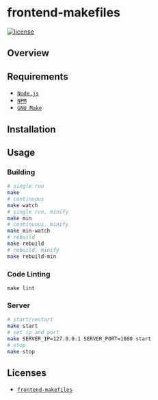 # frontend-makefiles

[![license](https://img.shields.io/github/license/dead-beef/frontend-makefiles.svg)](
    https://github.com/dead-beef/frontend-makefiles/blob/master/LICENSE
)

## Overview



## Requirements

- [`Node.js`](https://nodejs.org/)
- [`NPM`](https://nodejs.org/)
- [`GNU Make`](https://www.gnu.org/software/make/)

## Installation



## Usage

### Building

```bash
# single run
make
# continuous
make watch
# single run, minify
make min
# continuous, minify
make min-watch
# rebuild
make rebuild
# rebuild, minify
make rebuild-min
```

### Code Linting

```
make lint
```

### Server

```bash
# start/restart
make start
# set ip and port
make SERVER_IP=127.0.0.1 SERVER_PORT=1080 start
# stop
make stop
```

## Licenses

* [`frontend-makefiles`](https://github.com/dead-beef/frontend-makefiles/blob/master/LICENSE)
